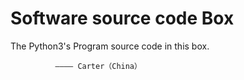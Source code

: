 # Software source code Box
The Python3's Program source code in this box.

              ———— Carter（China）
